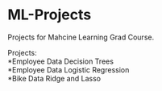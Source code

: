 # ML-Projects
 Projects for Mahcine Learning Grad Course.
 
 Projects: <br />
 *Employee Data Decision Trees <br />
 *Employee Data Logistic Regression <br />
 *Bike Data Ridge and Lasso
